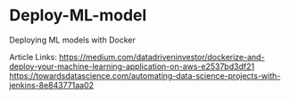# Deploy-ML-model
Deploying ML models with Docker

Article Links: 
https://medium.com/datadriveninvestor/dockerize-and-deploy-your-machine-learning-application-on-aws-e2537bd3df21
https://towardsdatascience.com/automating-data-science-projects-with-jenkins-8e843771aa02
